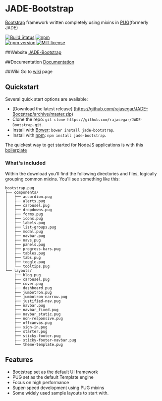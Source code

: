 # JADE-Bootstrap
[Bootstrap](http://getbootstrap.com) framework written completely using mixins in [PUG](http://jade-lang.com)(formerly JADE)

[![Build Status](https://travis-ci.org/rajasegar/JADE-Bootstrap.svg?branch=master)](https://travis-ci.org/rajasegar/JADE-Bootstrap) 
[![npm](https://img.shields.io/npm/dm/jade-bootstrap.svg)](https://www.npmjs.com/package/jade-bootstrap)  
[![npm version](http://img.shields.io/npm/v/jade-bootstrap.svg?style=flat)](https://npmjs.org/package/jade-bootstrap "View this project on npm")
[![MIT license](http://img.shields.io/badge/license-MIT-brightgreen.svg)](http://opensource.org/licenses/MIT)

##Website
[JADE-Bootstrap](http://rajasegar.github.io/JADE-Bootstrap/) 

##Documentation
[Documentation](http://rajasegar.github.io/JADE-Bootstrap/) 

##Wiki
Go to [wiki](http://rajasegar.github.io/JADE-Bootstrap/) page

## Quickstart
  Several quick start options are available:
  * [Download the latest release] (https://github.com/rajasegar/JADE-Bootstrap/archive/master.zip)
  * Clone the repo: `git clone https://github.com/rajasegar/JADE-Bootstrap.git`.
  * Install with [Bower](http://bower.io/): `bower install jade-bootstrap`.
  * Install with [npm](https://www.npmjs.com/): `npm install jade-bootstrap`.

The quickest way to get started for NodeJS applications is with this [boilerplate](https://github.com/rajasegar/jadebootstrap-seed)

### What's included

Within the download you'll find the following directories and files, logically grouping common mixins. You'll see something like this:

```
bootstrap.pug
├── components/
│   ├── accordion.pug
│   ├── alerts.pug
│   ├── carousel.pug
│   ├── dropdowns.pug
│   ├── forms.pug
│   ├── icons.pug
│   ├── labels.pug
│   ├── list-groups.pug
│   ├── modal.pug
│   ├── navbar.pug
│   ├── navs.pug
│   ├── panels.pug
│   ├── progress-bars.pug
│   ├── tables.pug
│   ├── tabs.pug
│   ├── toggle.pug
│   └── tooltips.pug
└── layouts/
    ├── blog.pug
    ├── carousel.pug
    ├── cover.pug
    ├── dashboard.pug
    ├── jumbotron.pug
    ├── jumbotron-narrow.pug
    ├── justified-nav.pug
    ├── navbar.pug
    ├── navbar_fixed.pug
    ├── navbar_static.pug
    ├── non-responsive.pug
    ├── offcanvas.pug
    ├── sign-in.pug
    ├── starter.pug
    ├── sticky-footer.pug
    ├── sticky-footer-navbar.pug
    └── theme-template.pug

```
  
  
## Features

  * Bootstrap set as the default UI framework
  * PUG set as the default Template engine
  * Focus on high performance
  * Super-speed development using PUG mixins
  * Some widely used sample layouts to start with.
